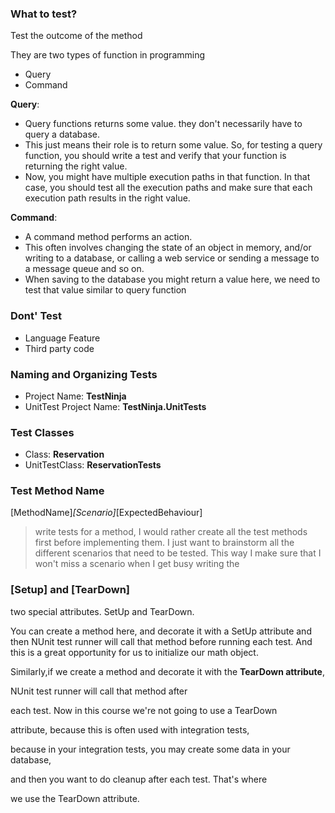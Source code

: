 ﻿### What to test?
Test the outcome of the method

They are two types of function in programming
- Query 
- Command

**Query**: 
- Query functions returns some value. they don't necessarily have to query a database.
- This just means their role is to return some value.
So, for testing a query function, you should write a test and verify that your function is 
returning the right value.
- Now, you might have multiple execution paths in that function. In that case,
you should test all the execution paths and make sure that each execution path results in the right value.

**Command**: 
- A command method performs an action.
- This often involves changing the state of an object in memory, and/or writing to a database, or calling a	
web service or sending a message to a message queue and so on.
- When saving to the database you might return a value here, we need to test that value similar to query function

### Dont' Test
- Language Feature
- Third party code

### Naming and Organizing Tests
- Project Name: **TestNinja**
- UnitTest Project Name: **TestNinja.UnitTests**

### Test Classes
- Class: **Reservation**
- UnitTestClass: **ReservationTests**

### Test Method Name
[MethodName]_[Scenario]_[ExpectedBehaviour]

> write tests for a method, I would rather create all the test methods first before implementing them. I just want to brainstorm
all the different scenarios that need to be tested. This way I make sure that I won't miss a scenario when I get busy writing the

### [Setup] and [TearDown]
two special attributes. SetUp and TearDown.

You can create a method here, and decorate it with a SetUp attribute 
and then NUnit test runner will call that method before  running each test. And this is a great opportunity for us to
initialize our math object. 

Similarly,if we create a method and decorate it with the **TearDown attribute**,

NUnit test runner will call that method after

each test. Now in this course we're not going to use a TearDown

attribute, because this is often used with integration tests,

because in your integration tests, you may create some data in your database,

and then you want to do cleanup after each test. That's where

we use the TearDown attribute.
